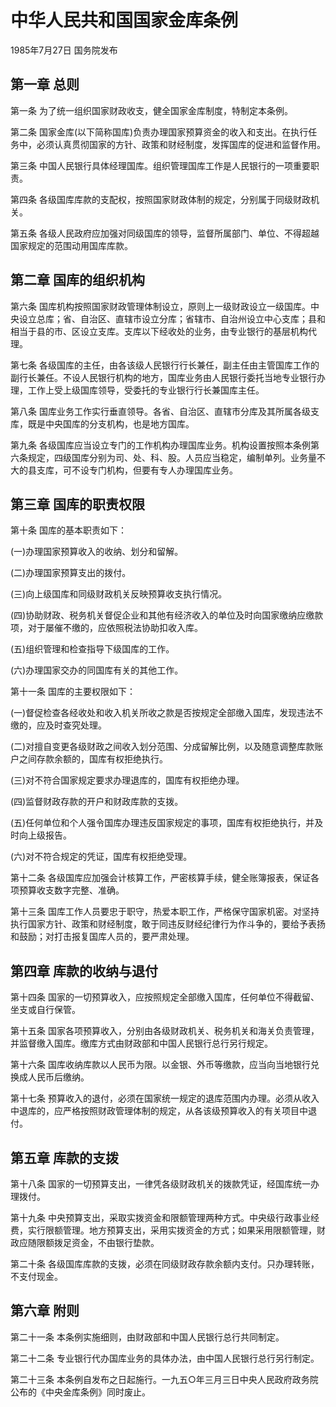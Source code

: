 # 中华人民共和国国家金库条例

1985年7月27日 国务院发布　

## 第一章 总则

第一条 为了统一组织国家财政收支，健全国家金库制度，特制定本条例。

第二条 国家金库(以下简称国库)负责办理国家预算资金的收入和支出。在执行任务中，必须认真贯彻国家的方针、政策和财经制度，发挥国库的促进和监督作用。

第三条 中国人民银行具体经理国库。组织管理国库工作是人民银行的一项重要职责。

第四条 各级国库库款的支配权，按照国家财政体制的规定，分别属于同级财政机关。

第五条 各级人民政府应加强对同级国库的领导，监督所属部门、单位、不得超越国家规定的范围动用国库库款。

## 第二章 国库的组织机构

第六条 国库机构按照国家财政管理体制设立，原则上一级财政设立一级国库。中央设立总库；省、自治区、直辖市设立分库；省辖市、自治州设立中心支库；县和相当于县的市、区设立支库。支库以下经收处的业务，由专业银行的基层机构代理。

第七条 各级国库的主任，由各该级人民银行行长兼任，副主任由主管国库工作的副行长兼任。不设人民银行机构的地方，国库业务由人民银行委托当地专业银行办理，工作上受上级国库领导，受委托的专业银行行长兼国库主任。

第八条 国库业务工作实行垂直领导。各省、自治区、直辖市分库及其所属各级支库，既是中央国库的分支机构，也是地方国库。

第九条 各级国库应当设立专门的工作机构办理国库业务。机构设置按照本条例第六条规定，四级国库分别为司、处、科、股。人员应当稳定，编制单列。业务量不大的县支库，可不设专门机构，但要有专人办理国库业务。

## 第三章 国库的职责权限

第十条 国库的基本职责如下：

(一)办理国家预算收入的收纳、划分和留解。

(二)办理国家预算支出的拨付。

(三)向上级国库和同级财政机关反映预算收支执行情况。

(四)协助财政、税务机关督促企业和其他有经济收入的单位及时向国家缴纳应缴款项，对于屡催不缴的，应依照税法协助扣收入库。

(五)组织管理和检查指导下级国库的工作。

(六)办理国家交办的同国库有关的其他工作。

第十一条 国库的主要权限如下：

(一)督促检查各经收处和收入机关所收之款是否按规定全部缴入国库，发现违法不缴的，应及时查究处理。

(二)对擅自变更各级财政之间收入划分范围、分成留解比例，以及随意调整库款账户之间存款余额的，国库有权拒绝执行。

(三)对不符合国家规定要求办理退库的，国库有权拒绝办理。

(四)监督财政存款的开户和财政库款的支拨。

(五)任何单位和个人强令国库办理违反国家规定的事项，国库有权拒绝执行，并及时向上级报告。

(六)对不符合规定的凭证，国库有权拒绝受理。

第十二条 各级国库应加强会计核算工作，严密核算手续，健全账簿报表，保证各项预算收支数字完整、准确。

第十三条 国库工作人员要忠于职守，热爱本职工作，严格保守国家机密。对坚持执行国家方针、政策和财经制度，敢于同违反财经纪律行为作斗争的，要给予表扬和鼓励；对打击报复国库人员的，要严肃处理。

## 第四章 库款的收纳与退付

第十四条 国家的一切预算收入，应按照规定全部缴入国库，任何单位不得截留、坐支或自行保管。

第十五条 国家各项预算收入，分别由各级财政机关、税务机关和海关负责管理，并监督缴入国库。缴库方式由财政部和中国人民银行总行另行规定。

第十六条 国库收纳库款以人民币为限。以金银、外币等缴款，应当向当地银行兑换成人民币后缴纳。

第十七条 预算收入的退付，必须在国家统一规定的退库范围内办理。必须从收入中退库的，应严格按照财政管理体制的规定，从各该级预算收入的有关项目中退付。

## 第五章 库款的支拨

第十八条 国家的一切预算支出，一律凭各级财政机关的拨款凭证，经国库统一办理拨付。

第十九条 中央预算支出，采取实拨资金和限额管理两种方式。中央级行政事业经费，实行限额管理。地方预算支出，采用实拨资金的方式；如果采用限额管理，财政应随限额拨足资金，不由银行垫款。

第二十条 各级国库库款的支拨，必须在同级财政存款余额内支付。只办理转账，不支付现金。

## 第六章 附则

第二十一条 本条例实施细则，由财政部和中国人民银行总行共同制定。

第二十二条 专业银行代办国库业务的具体办法，由中国人民银行总行另行制定。

第二十三条 本条例自发布之日起施行。一九五○年三月三日中央人民政府政务院公布的《中央金库条例》同时废止。

